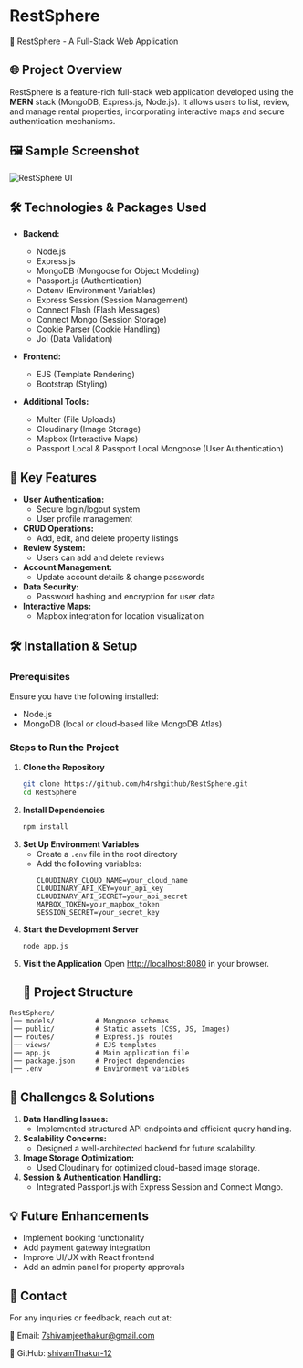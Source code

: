 
# RestSphere
🚀 RestSphere - A Full-Stack Web Application


## 🌐 Project Overview
RestSphere is a feature-rich full-stack web application developed using the **MERN** stack (MongoDB, Express.js, Node.js). It allows users to list, review, and manage rental properties, incorporating interactive maps and secure authentication mechanisms.
## 🖼️ Sample Screenshot
![RestSphere UI](https://github.com/user-attachments/assets/b00c1da5-d599-4f77-8f42-3c385b642fd0)


## 🛠️ Technologies & Packages Used
- **Backend:**
  - Node.js
  - Express.js
  - MongoDB (Mongoose for Object Modeling)
  - Passport.js (Authentication)
  - Dotenv (Environment Variables)
  - Express Session (Session Management)
  - Connect Flash (Flash Messages)
  - Connect Mongo (Session Storage)
  - Cookie Parser (Cookie Handling)
  - Joi (Data Validation)

- **Frontend:**
  - EJS (Template Rendering)
  - Bootstrap (Styling)

- **Additional Tools:**
  - Multer (File Uploads)
  - Cloudinary (Image Storage)
  - Mapbox (Interactive Maps)
  - Passport Local & Passport Local Mongoose (User Authentication)



## 🌟 Key Features
- **User Authentication:**
  - Secure login/logout system
  - User profile management
- **CRUD Operations:**
  - Add, edit, and delete property listings
- **Review System:**
  - Users can add and delete reviews
- **Account Management:**
  - Update account details & change passwords
- **Data Security:**
  - Password hashing and encryption for user data
- **Interactive Maps:**
  - Mapbox integration for location visualization



## 🛠 Installation & Setup
### Prerequisites
Ensure you have the following installed:
- Node.js
- MongoDB (local or cloud-based like MongoDB Atlas)

### Steps to Run the Project
1. **Clone the Repository**
   ```sh
   git clone https://github.com/h4rshgithub/RestSphere.git
   cd RestSphere
   ```
2. **Install Dependencies**
   ```sh
   npm install
   ```
3. **Set Up Environment Variables**
   - Create a `.env` file in the root directory
   - Add the following variables:
     ```env
     CLOUDINARY_CLOUD_NAME=your_cloud_name
     CLOUDINARY_API_KEY=your_api_key
     CLOUDINARY_API_SECRET=your_api_secret
     MAPBOX_TOKEN=your_mapbox_token
     SESSION_SECRET=your_secret_key
     ```
4. **Start the Development Server**
   ```sh
   node app.js
   ```
5. **Visit the Application**
   Open [http://localhost:8080](http://localhost:8080) in your browser.
    ## 📂 Project Structure
```
RestSphere/
│── models/          # Mongoose schemas
│── public/          # Static assets (CSS, JS, Images)
│── routes/          # Express.js routes
│── views/           # EJS templates
│── app.js           # Main application file
│── package.json     # Project dependencies
│── .env             # Environment variables
```
## 🚧 Challenges & Solutions
1. **Data Handling Issues:**
   - Implemented structured API endpoints and efficient query handling.
2. **Scalability Concerns:**
   - Designed a well-architected backend for future scalability.
3. **Image Storage Optimization:**
   - Used Cloudinary for optimized cloud-based image storage.
4. **Session & Authentication Handling:**
   - Integrated Passport.js with Express Session and Connect Mongo.

## 💡 Future Enhancements
- Implement booking functionality
- Add payment gateway integration
- Improve UI/UX with React frontend
- Add an admin panel for property approvals
## 📩 Contact
For any inquiries or feedback, reach out at:

📧 Email: 7shivamjeethakur@gmail.com

🔗 GitHub: [shivamThakur-12](https://github.com/shivamThakur-12)
